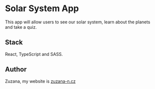 # Solar System App

This app will allow users to see our solar system, learn about the planets and take a quiz.

## Stack

React, TypeScript and SASS.

## Author

Zuzana, my website is [zuzana-n.cz](https://www.zuzana-n.cz)
